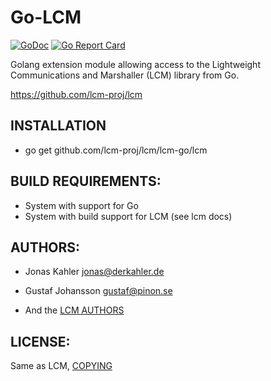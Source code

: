 # Go-LCM

[![GoDoc](https://godoc.org/github.com/lcm-proj/lcm/lcm-go/lcm?status.svg)](https://godoc.org/github.com/lcm-proj/lcm/lcm-go/lcm)
[![Go Report Card](https://goreportcard.com/badge/github.com/lcm-proj/lcm/lcm-go/lcm)](https://goreportcard.com/report/github.com/lcm-proj/lcm/lcm-go/lcm)

  Golang extension module allowing access to the Lightweight Communications and
  Marshaller (LCM) library from Go.

  https://github.com/lcm-proj/lcm

## INSTALLATION
  - go get github.com/lcm-proj/lcm/lcm-go/lcm

## BUILD REQUIREMENTS:
  - System with support for Go
  - System with build support for LCM (see lcm docs)

## AUTHORS:

  - Jonas Kahler <jonas@derkahler.de>
  - Gustaf Johansson <gustaf@pinon.se>

  - And the [LCM AUTHORS](https://github.com/lcm-proj/lcm/blob/master/AUTHORS)

## LICENSE:

  Same as LCM, [COPYING](https://github.com/lcm-proj/lcm/blob/master/COPYING)
